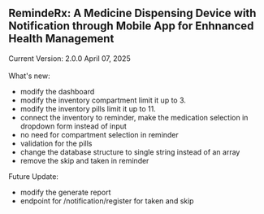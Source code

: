 ## RemindeRx: A Medicine Dispensing Device with Notification through Mobile App for Enhnanced Health Management

Current Version: 2.0.0 April 07, 2025<br/> <br/>
What's new:

- modify the dashboard
- modify the inventory compartment limit it up to 3.
- modify the inventory pills limit it up to 11.
- connect the inventory to reminder, make the medication selection in dropdown form instead of input
- no need for compartment selection in reminder
- validation for the pills
- change the database structure to single string instead of an array
- remove the skip and taken in reminder

Future Update:

- modify the generate report
- endpoint for /notification/register for taken and skip
